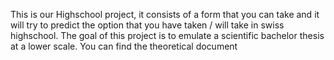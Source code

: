 This is our Highschool project, it consists of a form that you can take and it will try to predict the option that you have taken / will take in swiss highschool.
The goal of this project is to emulate a scientific bachelor thesis at a lower scale. You can find the theoretical document 
